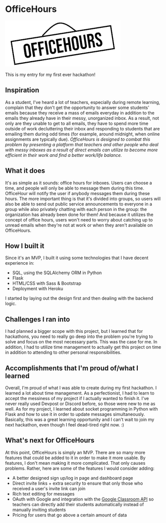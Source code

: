 # OfficeHours

![Logo](/static/images/logo.png)

This is my entry for my first ever hackathon!

## Inspiration

As a student, I've heard a lot of teachers, especially during remote learning, complain that they don't get the opportunity to answer some students' emails because they receive a mass of emails everyday in addition to the emails they already have in their messy, unorganized inbox. As a result, not only are they unable to get to all emails, they have to spend more time outside of work decluttering their inbox and responding to students that are emailing them during odd times (for example, around midnight, when online assignments are typically due). *OfficeHours is designed to combat this problem by presenting a platform that teachers and other people who deal with messy inboxes as a result of direct emails can utilize to become more efficient in their work and find a better work/life balance.*

## What it does

It's as simple as it sounds: office hours for inboxes. Users can choose a time, and people will only be able to message them during this time. OfficeHour will notify the user if anybody messages them during these hours. The more important thing is that it's divided into groups, so users will also be able to send out public service announcements to everyone in a group while also privately chatting with each person in the group: the organization has already been done for them! And because it utilizes the concept of office hours, users won't need to worry about catching up to unread emails when they're not at work or when they aren't available on OfficeHours.

## How I built it

Since it's an MVP, I built it using some technologies that I have decent experience in:

* SQL, using the SQLAlchemy ORM in Python
* Flask
* HTML/CSS with Sass & Bootstrap
* Deployment with Heroku

I started by laying out the design first and then dealing with the backend logic.

## Challenges I ran into

I had planned a bigger scope with this project, but I learned that for hackathons, you need to really go deep into the problem you're trying to solve and focus on the most necessary parts. This was the case for me. In addition, I had to utilize time management to actually get this project on time in addition to attending to other personal responsibilities.

## Accomplishments that I'm proud of/what I learned

Overall, I'm proud of what I was able to create during my first hackathon. I learned a lot about time management. As a perfectionist, I had to learn to accept the messiness of my project if I actually wanted to finish it. I've never really used Devpost or Discord before, so those were new to me as well. As for my project, I learned about socket programming in Python with Flask and how to use it in order to update messages simultaneously. Basically, this was a great learning opportunity and I can't wait to join my next hackathon, even though I feel dead-tired right now. :)

## What's next for OfficeHours

At this point, OfficeHours is simply an MVP. There are so many more features that could be added to it in order to make it more usable. By features, I don't mean making it more complicated. That only causes problems. Rather, here are some of the features I would consider adding:

* A better designed sign up/log in page and dashboard page
* Direct invite links + extra security to ensure that only those who received a user's invite link can join
* Rich text editing for messages
* OAuth with Google and integration with the [Google Classroom API](https://classroom.google.com/) so teachers can directly add their students automatically instead of manually inviting students
* Pricing for users that go above a certain amount of data

